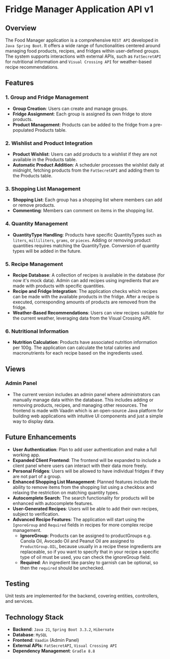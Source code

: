 # Fridge Manager Application API v1

## Overview

The Food Manager application is a comprehensive `REST API` developed in `Java Spring Boot`. It offers a wide range of functionalities centered around managing food products, recipes, and fridges within user-defined groups. The system supports interactions with external APIs, such as `FatSecretAPI` for nutritional information and `Visual Crossing API` for weather-based recipe recommendations.

## Features

### 1. Group and Fridge Management
- **Group Creation**: Users can create and manage groups.
- **Fridge Assignment**: Each group is assigned its own fridge to store products.
- **Product Management**: Products can be added to the fridge from a pre-populated Products table.

### 2. Wishlist and Product Integration
- **Product Wishlist**: Users can add products to a wishlist if they are not available in the Products table.
- **Automatic Product Addition**: A scheduler processes the wishlist daily at midnight, fetching products from the `FatSecretAPI` and adding them to the Products table.

### 3. Shopping List Management
- **Shopping List**: Each group has a shopping list where members can add or remove products.
- **Commenting**: Members can comment on items in the shopping list.

### 4. Quantity Management
- **QuantityType Handling**: Products have specific QuantityTypes such as `liters`, `milliliters`, `grams`, or `pieces`. Adding or removing product quantities requires matching the QuantityType. Conversion of quantity types will be added in the future.

### 5. Recipe Management
- **Recipe Database**: A collection of recipes is available in the database (for now it's mock data). Admin can add recipes using ingredients that are made with products with specific quantities.
- **Recipe and Fridge Integration**: The application checks which recipes can be made with the available products in the fridge. After a recipe is executed, corresponding amounts of products are removed from the fridge.
- **Weather-Based Recommendations**: Users can view recipes suitable for the current weather, leveraging data from the Visual Crossing API.

### 6. Nutritional Information
- **Nutrition Calculation**: Products have associated nutrition information per 100g. The application can calculate the total calories and macronutrients for each recipe based on the ingredients used.

## Views

### Admin Panel
- The current version includes an admin panel where administrators can manually manage data within the database. This includes adding or removing products, recipes, and managing other resources. The frontend is made with Vaadin which is an open-source Java platform for building web applications with intuitive UI components and just a simple way to display data.

## Future Enhancements

- **User Authentication**: Plan to add user authentication and make a full working app.
- **Expanded Client Frontend**: The frontend will be expanded to include a client panel where users can interact with their data more freely.
- **Personal Fridges**: Users will be allowed to have individual fridges if they are not part of a group.
- **Enhanced Shopping List Management**: Planned features include the ability to remove items from the shopping list using a checkbox and relaxing the restriction on matching quantity types.
- **Autocomplete Search**: The search functionality for products will be enhanced with autocomplete features.
- **User-Generated Recipes**: Users will be able to add their own recipes, subject to verification.
- **Advanced Recipe Features**: The application will start using the `IgnoreGroup` and `Required` fields in recipes for more complex recipe management.
    - **IgnoreGroup**: Products can be assigned to productGroups e.g. Canola Oil, Avocado Oil and Peanut Oil are assigned to `ProductGroup.OIL`, because usually in a recipe these ingredients are replaceable, so if you want to specify that in your recipe a specific type of oil must be used, you can check the ignoreGroup field.
    - **Required**: An ingredient like parsley to garnish can be optional, so then the `required` should be unchecked.

## Testing

Unit tests are implemented for the backend, covering entities, controllers, and services.

## Technology Stack

- **Backend**: `Java 21`, `Spring Boot 3.3.2`, `Hibernate`
- **Database**: `MySQL`
- **Frontend**: `Vaadin` (Admin Panel)
- **External APIs**: `FatSecretAPI`, `Visual Crossing API`
- **Dependency Management**: `Gradle 8.8`
